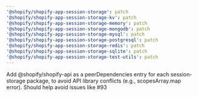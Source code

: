 ```yaml
---
'@shopify/shopify-app-session-storage': patch
'@shopify/shopify-app-session-storage-kv': patch
'@shopify/shopify-app-session-storage-memory': patch
'@shopify/shopify-app-session-storage-mongodb': patch
'@shopify/shopify-app-session-storage-mysql': patch
'@shopify/shopify-app-session-storage-postgresql': patch
'@shopify/shopify-app-session-storage-redis': patch
'@shopify/shopify-app-session-storage-sqlite': patch
'@shopify/shopify-app-session-storage-test-utils': patch
---
```


Add @shopify/shopify-api as a peerDependencies entry for each session-storage package, to avoid API library conflicts (e.g., scopesArray.map error). Should help avoid issues like #93
